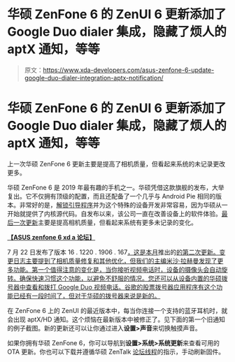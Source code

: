 # 华硕 ZenFone 6 的 ZenUI 6 更新添加了 Google Duo dialer 集成，隐藏了烦人的 aptX 通知，等等

> 原文：<https://www.xda-developers.com/asus-zenfone-6-update-google-duo-dialer-integration-aptx-notification/>

# 华硕 ZenFone 6 的 ZenUI 6 更新添加了 Google Duo dialer 集成，隐藏了烦人的 aptX 通知，等等

上一次华硕 ZenFone 6 更新主要是提高了相机质量，但看起来系统的未记录更改更多。

华硕 ZenFone 6 是 2019 年最有趣的手机之一。华硕凭借这款旗舰的发布，大举复出。它不仅拥有顶级的配置，而且还配备了一个几乎与 Android Pie 相同的版本。非常好的是，[解锁引导程序](https://www.xda-developers.com/asus-zenfone-6-bootloader-unlock-tool-kernel-source-code/)并为这个特殊的设备开发非常容易，因为华硕从一开始就提供了内核源代码。自发布以来，该公司一直在改善设备上的软件体验。[最后一次更新](https://www.xda-developers.com/asus-zenfone-6-update-improves-camera-quality/)主要是提高相机质量，但看起来系统有更多未记录的变化。

[**【ASUS zenfone 6 xd a 论坛】**](https://forum.xda-developers.com/zenfone-6-2019)

7 月 22 日发布了版本 16 . 1220 . 1906 . 167[，这是本月](https://www.xda-developers.com/asus-zenfone-6-update-improves-camera-quality/)推出的[的第二次更新。变更日志主要提到了相机质量修复和其他优化，但我们的主编米沙·拉赫曼发现了更多功能。第一个值得注意的变化是，当你接听视频电话时，设备的摄像头会自动旋转。确保快速习惯这个功能，以避免不舒服的情况。您还可以从设备内置的华硕拨号器中查看和拨打 Google Duo 视频电话。谷歌的股票拨号器应用程序有这个功能已经有一段时间了，但对于华硕的拨号器来说是新的。](https://www.xda-developers.com/asus-zenfone-6-6z-update-arcore-support-june-2019-security-patch/)

在 ZenFone 6 上的 ZenUI 的最近版本中，每当你连接一个支持的蓝牙耳机时，就会出现 aptX/HD 通知。这个烦恼在最新版本中被修正了。见下面的第一个旧通知的例子截图。新的更新还可以让你通过进入**设置>声音**来切换触摸声音。

如果你拥有华硕 ZenFone 6，你可以导航到**设置>系统>系统更新**来查看可用的 OTA 更新。你也可以下载并遵循华硕 ZenTalk [论坛线程](https://www.asus.com/zentalk/thread-1158-1-1.html)的指示，手动刷新固件。
